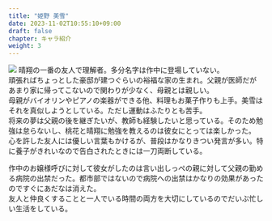 ```yaml
---
title: "姫野 美雪"
date: 2023-11-02T10:55:10+09:00
draft: false
chapter: キャラ紹介
weight: 3
---
```


![](/images/myk.png)
晴翔の一番の友人で理解者。多分名字は作中に登場していない。  
頑張ればちょっとした豪邸が建つぐらいの裕福な家の生まれ。父親が医師だがあまり家に帰ってこないので関わりが少なく、母親とは親しい。  
母親がバイオリンやピアノの楽器ができる他、料理もお菓子作りも上手。美雪はそれを真似しようとしている。ただし運動はふたりとも苦手。  
将来の夢は父親の後を継ぎたいが、教師も経験したいと思っている。そのため勉強は怠らないし、桃花と晴翔に勉強を教えるのは彼女にとっては楽しかった。  
心を許した友人には優しい言葉もかけるが、普段はかなりきつい発言が多い。特に養子がきれいなので告白されたときには一刀両断している。  

作中のお嬢様呼びに対して彼女がしたのは言い出しっぺの親に対して父親の勤める病院の出禁だった。都市部ではないので病院への出禁はかなりの効果があったのですぐにあだなは消えた。  
友人と仲良くすることと一人でいる時間の両方を大切にしているのでだいぶ忙しい生活をしている。